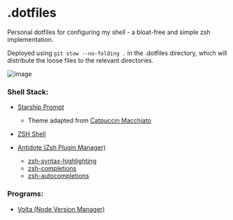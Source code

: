 # .dotfiles

Personal dotfiles for configuring my shell - a bloat-free and simple zsh implementation.

Deployed using `git stow --no-folding .` in the .dotfiles directory, which will distribute the loose files to the relevant directories.

![image](https://github.com/user-attachments/assets/7282ad63-2211-499b-8d07-5579ed429c81)

### Shell Stack:

- [Starship Prompt](https://starship.rs/)
    
    - Theme adapted from [Catpuccin Macchiato](https://github.com/catppuccin/starship)

- [ZSH Shell](https://www.zsh.org/)

- [Antidote (Zsh Plugin Manager)](https://github.com/mattmc3/antidote)

    - [zsh-syntax-highlighting](zsh-users/zsh-syntax-highlighting)
    - [zsh-completions](https://github.com/zsh-users/zsh-completions)
    - [zsh-autocompletions](https://github.com/zsh-users/zsh-autosuggestions)

### Programs:

- [Volta (Node Version Manager)](https://github.com/volta-cli/volta)
